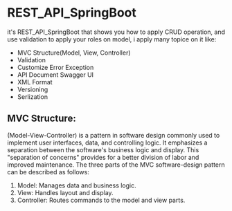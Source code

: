 # REST_API_SpringBoot
it's  REST_API_SpringBoot that shows you how to apply CRUD operation, and use validation to apply your roles on model,
i apply many topice on it like:

- MVC Structure(Model, View, Controller)
- Validation
- Customize Error Exception
- API Document Swagger UI
- XML Format
- Versioning
- Serlization

## MVC Structure:
(Model-View-Controller) is a pattern in software design commonly used to implement user interfaces, data, and controlling logic. It emphasizes a separation between the software's business logic and display. This "separation of concerns" provides for a better division of labor and improved maintenance.
The three parts of the MVC software-design pattern can be described as follows:
1. Model: Manages data and business logic.
2. View: Handles layout and display.
3. Controller: Routes commands to the model and view parts.
